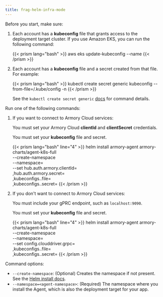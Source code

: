 ```yaml
---
title: frag-helm-infra-mode
---
```


Before you start, make sure:

1. Each account has a **kubeconfig** file that grants access to the deployment target cluster. If you use Amazon EKS, you can run the following command:

   {{< prism lang="bash" >}}
   aws eks update-kubeconfig --name <target-cluster>
   {{< /prism >}}

1. Each account has a **kubeconfig** file and a secret created from that file. For example:

   {{< prism lang="bash" >}}
   kubectl create secret generic kubeconfig --from-file=<path>/.kube/config -n <namespace>
   {{< /prism >}}

   See the `kubectl create secret generic` [docs](https://kubernetes.io/docs/reference/generated/kubectl/kubectl-commands#-em-secret-generic-em-) for command details.


Run one of the following commands:

1. If you want to connect to Armory Cloud services:

   You must set your Armory Cloud **clientId** and **clientSecret** credentials.

   You must set your **kubeconfig** file and secret.

   {{< prism lang="bash" line="4" >}}
   helm install armory-agent armory-charts/agent-k8s-full \
   --create-namespace \
   --namespace=<agent-namespace> \
   --set hub.auth.armory.clientId=<your-clientID> \
   ,hub.auth.armory.secret=<your-clientSecret> \
   ,kubeconfigs.<account-name>.file=<kubeconfig> \
   ,kubeconfigs.<account-name>.secret=<secret>
   {{< /prism >}}


1. If you don't want to connect to Armory Cloud services:

   You must include your gPRC endpoint, such as `localhost:9090`.

   You must set your **kubeconfig** file and secret.

   {{< prism lang="bash" line="4" >}}
   helm install armory-agent armory-charts/agent-k8s-full \
   --create-namespace \
   --namespace=<agent-namespace> \
   --set config.clouddriver.grpc=<endpoint> \
   ,kubeconfigs.<account-name>.file=<kubeconfig> \
   ,kubeconfigs.<account-name>.secret=<secret>
   {{< /prism >}}


Command options:

- `--create-namespace`: (Optional) Creates the namespace if not present. See the [Helm install docs](https://helm.sh/docs/helm/helm_install/#options).
- `--namespace=<agent-namespace>`: (Required) The namespace where you install the Agent, which is also the deployment target for your app.
